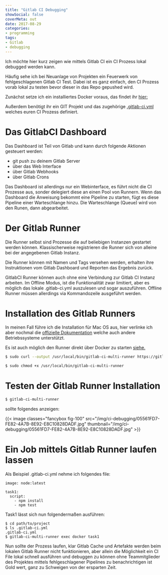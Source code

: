 ```yaml
---
title: "Gitlab CI Debugging"
showSocial: false
coverMeta: out
date: 2017-08-29
categories:
- programming
tags:
- Gitlab
- debugging
---
```


Ich möchte hier kurz zeigen wie mittels Gitlab CI ein CI Prozess lokal debugged werden kann.

Häufig sehe ich bei Neuanlage von Projekten ein Feuerwerk von fehlgeschlagenen Gitlab CI Test. Dabei ist es ganz einfach, den CI Prozess vorab lokal zu testen bevor dieser in das Repo gepushed wird.

<!--more-->

Zunächst setze ich ein installiertes Docker voraus, das findet ihr [hier:](https://www.docker.com/get-docker)

Außerdem benötigt ihr ein GIT Projekt und das zugehörige [.gitlab-ci.yml](https://docs.gitlab.com/ce/ci/quick_start/README.html) welches euren CI Prozess definiert. 

# Das GitlabCI Dashboard

Das Dashboard ist Teil von Gitlab und kann durch folgende Aktionen gesteuert werden:
- git push zu deinem Gitlab Server
- über das Web Interface
- über Gitlab Webhooks
- über Gitlab Crons

Das Dashboard ist allerdings nur ein Webinterface, es führt nicht die CI Prozesse aus, sonder delegiert diese an einen Pool von Runnern. Wenn das Dashboard die Anweisung bekommt eine Pipeline zu starten, fügt es diese Pipeline einer Warteschlange hinzu. Die Warteschlange (Queue) wird von den Runen, dann abgearbeitet.

# Der Gitlab Runner

Die Runner selbst sind Prozesse die auf beliebigen Instanzen gestartet werden können. Klassischerweise registrieren die Runner sich von alleine bei der angegebenen Gitlab Instanz.

Die Runner können mit Namen und Tags versehen werden, erhalten ihre Instruktionen vom Gitlab Dashboard und Reporten das Ergebnis zurück.

GitlabCI Runner können auch ohne eine Verbindung zur Gitlab CI Instanz arbeiten. Im Offline Modus, ist die Funktionalität zwar limitiert, aber es möglich das lokale .gitlab-ci.yml auszulesen und sogar auszuführen. Offline Runner müssen allerdings via Kommandozeile ausgeführt werden.

# Installation des Gitlab Runners

In meinen Fall führe ich die Installation für Mac OS aus, hier verlinke ich aber nochmal die [offizielle Dokumentation](https://docs.gitlab.com/runner/install/osx.html#installation) welche auch andere Betriebssysteme unterstützt. 

Es ist auch möglich den Runner direkt über Docker zu starten [siehe.](https://hub.docker.com/r/gitlab/gitlab-runner/)

```bash
$ sudo curl --output /usr/local/bin/gitlab-ci-multi-runner https://gitlab-ci-multi-runner-downloads.s3.amazonaws.com/latest/binaries/gitlab-ci-multi-runner-darwin-amd64
```

```Bash
$ sudo chmod +x /usr/local/bin/gitlab-ci-multi-runner
```

# Testen der Gitlab Runner Installation
```Bash
$ gitlab-ci-multi-runner
```

sollte folgendes anzeigen:

{{< image classes="fancybox fig-100" src="/img/ci-debugging/05561FD7-FE82-4A7B-8E92-E8C10828DADF.jpg" thumbnail="/img/ci-debugging/05561FD7-FE82-4A7B-8E92-E8C10828DADF.jpg" >}}

# Ein Job mittels Gitlab Runner laufen lassen

Als Beispiel .gitlab-ci.yml nehme ich folgendes file:

```
image: node:latest

task1:
  script:
    - npm install
    - npm test
```

Task1 lässt sich nun folgendermaßen ausführen:

```
$ cd path/to/project
$ ls .gitlab-ci.yml
.gitlab-ci.yml
$ gitlab-ci-multi-runner exec docker task1
```

Nun sollte der Prozess laufen, klar Gitlab Cache und Artefakte werden beim lokalen Gitlab Runner nicht funktionieren, aber allein die Möglichkeit ein CI File lokal schnell ausführen und debuggen zu können ohne Teammitglieder des Projektes mittels fehlgeschlagener Pipelines zu benachrichtigen ist Gold wert, ganz zu Schweigen von der ersparten Zeit.